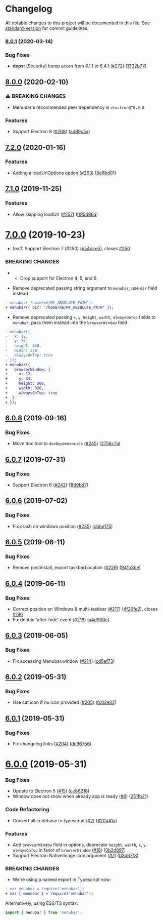 # Changelog

All notable changes to this project will be documented in this file. See [standard-version](https://github.com/conventional-changelog/standard-version) for commit guidelines.

### [8.0.1](https://github.com/maxogden/menubar/compare/v8.0.0...v8.0.1) (2020-03-14)


### Bug Fixes

* **deps:** [Security] bump acorn from 6.1.1 to 6.4.1 ([#272](https://github.com/maxogden/menubar/issues/272)) ([1332b77](https://github.com/maxogden/menubar/commit/1332b774372de69c04e2a098833ae35775c35cad))

## [8.0.0](https://github.com/maxogden/menubar/compare/v7.2.0...v8.0.0) (2020-02-10)


### ⚠ BREAKING CHANGES

* Menubar's recommended peer dependency is `electron@^8.0.0`

### Features

* Support Electron 8 ([#268](https://github.com/maxogden/menubar/issues/268)) ([ad99c5a](https://github.com/maxogden/menubar/commit/ad99c5add02ab6d0d751cf6bda8a2c96c674620f))

## [7.2.0](https://github.com/maxogden/menubar/compare/v7.1.0...v7.2.0) (2020-01-16)


### Features

* Adding a loadUrlOptions option ([#263](https://github.com/maxogden/menubar/issues/263)) ([8e6bd01](https://github.com/maxogden/menubar/commit/8e6bd0154aaee02a5d601bbe37c51c55065c3923))

## [7.1.0](https://github.com/maxogden/menubar/compare/v7.0.0...v7.1.0) (2019-11-25)


### Features

* Allow skipping loadUrl ([#257](https://github.com/maxogden/menubar/issues/257)) ([095486a](https://github.com/maxogden/menubar/commit/095486ab338df26fc4d6a1e7a658cfa9fa4a69b7))

# [7.0.0](https://github.com/maxogden/menubar/compare/v6.0.8...v7.0.0) (2019-10-23)


* feat!: Support Electron 7 (#250) ([b54dce5](https://github.com/maxogden/menubar/commit/b54dce5)), closes [#250](https://github.com/maxogden/menubar/issues/250)


### BREAKING CHANGES

* - Drop support for Electron 4, 5, and 6.
- Remove deprecated passing string argument to `menubar`, use `dir` field instead
```diff
- menubar('/home/me/MY_ABSOLUTE_PATH');
+ menubar({ dir: '/home/me/MY_ABSOLUTE_PATH' });
```
- Remove deprecated passing `x`, `y`, `height`, `width`, `alwaysOnTop` fields to `menubar`, pass them instead into the `browserWindow` field
```diff
- menubar({
-   x: 12,
-   y: 34,
-   height: 500,
-   width: 320,
-   alwaysOnTop: true
- });
+ menubar({
+   browserWindow: {
+     x: 12,
+     y: 34,
+     height: 500,
+     width: 320,
+     alwaysOnTop: true
+  }
+ });
```



## [6.0.8](https://github.com/maxogden/menubar/compare/v6.0.7...v6.0.8) (2019-09-16)


### Bug Fixes

* Move doc tool to `devDependencies` ([#245](https://github.com/maxogden/menubar/issues/245)) ([2756c7a](https://github.com/maxogden/menubar/commit/2756c7a))



## [6.0.7](https://github.com/maxogden/menubar/compare/v6.0.6...v6.0.7) (2019-07-31)


### Bug Fixes

* Support Electron 6 ([#242](https://github.com/maxogden/menubar/issues/242)) ([1fd9bd7](https://github.com/maxogden/menubar/commit/1fd9bd7))



## [6.0.6](https://github.com/maxogden/menubar/compare/v6.0.5...v6.0.6) (2019-07-02)


### Bug Fixes

* Fix crash on windows position ([#235](https://github.com/maxogden/menubar/issues/235)) ([cbbe175](https://github.com/maxogden/menubar/commit/cbbe175))



## [6.0.5](https://github.com/maxogden/menubar/compare/v6.0.4...v6.0.5) (2019-06-11)


### Bug Fixes

* Remove postinstall, export taskbarLocation ([#226](https://github.com/maxogden/menubar/issues/226)) ([941b3be](https://github.com/maxogden/menubar/commit/941b3be))



## [6.0.4](https://github.com/maxogden/menubar/compare/v6.0.3...v6.0.4) (2019-06-11)


### Bug Fixes

* Correct position on Windows & multi-taskbar ([#217](https://github.com/maxogden/menubar/issues/217)) ([4f29fe2](https://github.com/maxogden/menubar/commit/4f29fe2)), closes [#196](https://github.com/maxogden/menubar/issues/196)
* Fix double 'after-hide' event ([#216](https://github.com/maxogden/menubar/issues/216)) ([a4d900e](https://github.com/maxogden/menubar/commit/a4d900e))



## [6.0.3](https://github.com/maxogden/menubar/compare/v6.0.2...v6.0.3) (2019-06-05)


### Bug Fixes

* Fix accessing Menubar.window ([#214](https://github.com/maxogden/menubar/issues/214)) ([cd5ef73](https://github.com/maxogden/menubar/commit/cd5ef73))



## [6.0.2](https://github.com/maxogden/menubar/compare/v6.0.1...v6.0.2) (2019-05-31)


### Bug Fixes

* Use cat icon if no icon provided ([#205](https://github.com/maxogden/menubar/issues/205)) ([fc02e02](https://github.com/maxogden/menubar/commit/fc02e02))



## [6.0.1](https://github.com/maxogden/menubar/compare/v6.0.0...v6.0.1) (2019-05-31)


### Bug Fixes

* Fix changelog links ([#204](https://github.com/maxogden/menubar/issues/204)) ([de96756](https://github.com/maxogden/menubar/commit/de96756))



# [6.0.0](https://github.com/maxogden/menubar/compare/v5.2.3...v6.0.0) (2019-05-31)


### Bug Fixes

* Update to Electron 5 ([#15](https://github.com/amaurymartiny/menubar/issues/15)) ([ce86216](https://github.com/maxogden/menubar/commit/ce86216))
* Window does not show when already app is ready ([#8](https://github.com/amaurymartiny/menubar/issues/8)) ([251fb21](https://github.com/maxogden/menubar/commit/251fb21))


### Code Refactoring

* Convert all codebase to typescript ([#2](https://github.com/amaurymartiny/menubar/issues/2)) ([820d41a](https://github.com/maxogden/menubar/commit/820d41a))


### Features

* Add `browserWindow` field in options, deprecate `height`, `width`, `x`, `y`, `alwaysOnTop` in favor of `browserWindow` ([#18](https://github.com/amaurymartiny/menubar/issues/18)) ([0b2d897](https://github.com/maxogden/menubar/commit/0b2d897))
* Support Electron.NativeImage icon argument ([#7](https://github.com/amaurymartiny/menubar/issues/7)) ([03d67f3](https://github.com/maxogden/menubar/commit/03d67f3))


### BREAKING CHANGES

* We're using a named export in Typescript now:
```diff
- var menubar = require('menubar');
+ var { menubar } = require('menubar');
```

Alternatively, using ES6/TS syntax:
```javascript
import { menubar } from 'menubar';
```
